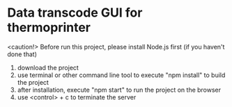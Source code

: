 # Data transcode GUI for thermoprinter

<caution!> Before run this project, please install Node.js first (if you haven't done that)

1. download the project
2. use terminal or other command line tool to execute "npm install" to build the project
3. after installation, execute "npm start" to run the project on the browser
4. use \<control> + c to terminate the server
